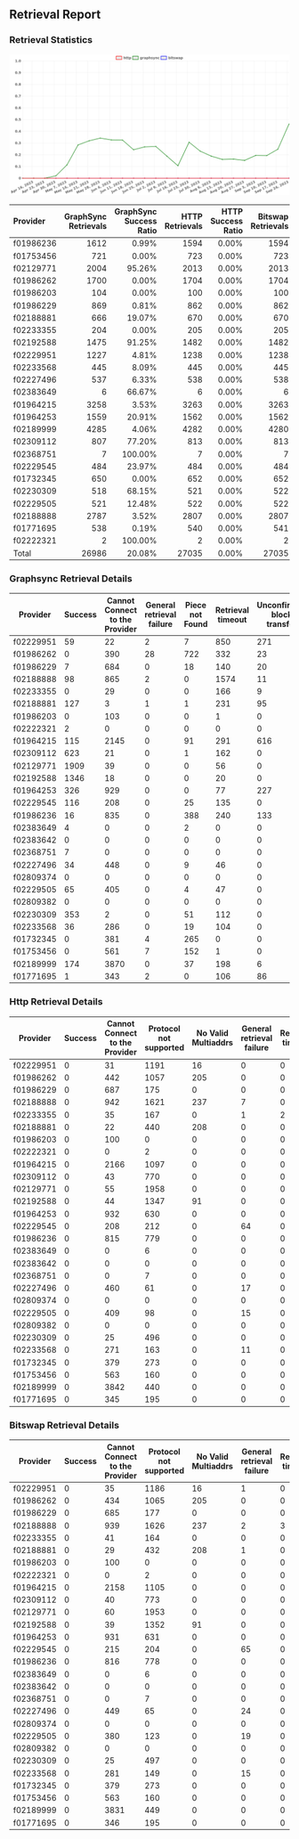 ## Retrieval Report
### Retrieval Statistics
<img src="https://raw.githubusercontent.com/data-preservation-programs/filplus-checker-assets/main/filecoin-project/filecoin-plus-large-datasets/issues/1278/1695609501223.png"/>

| Provider  | GraphSync Retrievals | GraphSync Success Ratio | HTTP Retrievals | HTTP Success Ratio | Bitswap Retrievals | Bitswap Success Ratio |
| :-------- | -------------------: | ----------------------: | --------------: | -----------------: | -----------------: | --------------------: |
| f01986236 |                 1612 |                   0.99% |            1594 |              0.00% |               1594 |                 0.00% |
| f01753456 |                  721 |                   0.00% |             723 |              0.00% |                723 |                 0.00% |
| f02129771 |                 2004 |                  95.26% |            2013 |              0.00% |               2013 |                 0.00% |
| f01986262 |                 1700 |                   0.00% |            1704 |              0.00% |               1704 |                 0.00% |
| f01986203 |                  104 |                   0.00% |             100 |              0.00% |                100 |                 0.00% |
| f01986229 |                  869 |                   0.81% |             862 |              0.00% |                862 |                 0.00% |
| f02188881 |                  666 |                  19.07% |             670 |              0.00% |                670 |                 0.00% |
| f02233355 |                  204 |                   0.00% |             205 |              0.00% |                205 |                 0.00% |
| f02192588 |                 1475 |                  91.25% |            1482 |              0.00% |               1482 |                 0.00% |
| f02229951 |                 1227 |                   4.81% |            1238 |              0.00% |               1238 |                 0.00% |
| f02233568 |                  445 |                   8.09% |             445 |              0.00% |                445 |                 0.00% |
| f02227496 |                  537 |                   6.33% |             538 |              0.00% |                538 |                 0.00% |
| f02383649 |                    6 |                  66.67% |               6 |              0.00% |                  6 |                 0.00% |
| f01964215 |                 3258 |                   3.53% |            3263 |              0.00% |               3263 |                 0.00% |
| f01964253 |                 1559 |                  20.91% |            1562 |              0.00% |               1562 |                 0.00% |
| f02189999 |                 4285 |                   4.06% |            4282 |              0.00% |               4280 |                 0.00% |
| f02309112 |                  807 |                  77.20% |             813 |              0.00% |                813 |                 0.00% |
| f02368751 |                    7 |                 100.00% |               7 |              0.00% |                  7 |                 0.00% |
| f02229545 |                  484 |                  23.97% |             484 |              0.00% |                484 |                 0.00% |
| f01732345 |                  650 |                   0.00% |             652 |              0.00% |                652 |                 0.00% |
| f02230309 |                  518 |                  68.15% |             521 |              0.00% |                522 |                 0.00% |
| f02229505 |                  521 |                  12.48% |             522 |              0.00% |                522 |                 0.00% |
| f02188888 |                 2787 |                   3.52% |            2807 |              0.00% |               2807 |                 0.00% |
| f01771695 |                  538 |                   0.19% |             540 |              0.00% |                541 |                 0.00% |
| f02222321 |                    2 |                 100.00% |               2 |              0.00% |                  2 |                 0.00% |
| Total     |                26986 |                  20.08% |           27035 |              0.00% |              27035 |                 0.00% |

### Graphsync Retrieval Details
| Provider  | Success | Cannot Connect to the Provider | General retrieval failure | Piece not Found | Retrieval timeout | Unconfirmed block transfer | No Valid Multiaddrs |
| --------- | ------- | ------------------------------ | ------------------------- | --------------- | ----------------- | -------------------------- | ------------------- |
| f02229951 | 59      | 22                             | 2                         | 7               | 850               | 271                        | 16                  |
| f01986262 | 0       | 390                            | 28                        | 722             | 332               | 23                         | 205                 |
| f01986229 | 7       | 684                            | 0                         | 18              | 140               | 20                         | 0                   |
| f02188888 | 98      | 865                            | 2                         | 0               | 1574              | 11                         | 237                 |
| f02233355 | 0       | 29                             | 0                         | 0               | 166               | 9                          | 0                   |
| f02188881 | 127     | 3                              | 1                         | 1               | 231               | 95                         | 208                 |
| f01986203 | 0       | 103                            | 0                         | 0               | 1                 | 0                          | 0                   |
| f02222321 | 2       | 0                              | 0                         | 0               | 0                 | 0                          | 0                   |
| f01964215 | 115     | 2145                           | 0                         | 91              | 291               | 616                        | 0                   |
| f02309112 | 623     | 21                             | 0                         | 1               | 162               | 0                          | 0                   |
| f02129771 | 1909    | 39                             | 0                         | 0               | 56                | 0                          | 0                   |
| f02192588 | 1346    | 18                             | 0                         | 0               | 20                | 0                          | 91                  |
| f01964253 | 326     | 929                            | 0                         | 0               | 77                | 227                        | 0                   |
| f02229545 | 116     | 208                            | 0                         | 25              | 135               | 0                          | 0                   |
| f01986236 | 16      | 835                            | 0                         | 388             | 240               | 133                        | 0                   |
| f02383649 | 4       | 0                              | 0                         | 2               | 0                 | 0                          | 0                   |
| f02383642 | 0       | 0                              | 0                         | 0               | 0                 | 0                          | 0                   |
| f02368751 | 7       | 0                              | 0                         | 0               | 0                 | 0                          | 0                   |
| f02227496 | 34      | 448                            | 0                         | 9               | 46                | 0                          | 0                   |
| f02809374 | 0       | 0                              | 0                         | 0               | 0                 | 0                          | 0                   |
| f02229505 | 65      | 405                            | 0                         | 4               | 47                | 0                          | 0                   |
| f02809382 | 0       | 0                              | 0                         | 0               | 0                 | 0                          | 0                   |
| f02230309 | 353     | 2                              | 0                         | 51              | 112               | 0                          | 0                   |
| f02233568 | 36      | 286                            | 0                         | 19              | 104               | 0                          | 0                   |
| f01732345 | 0       | 381                            | 4                         | 265             | 0                 | 0                          | 0                   |
| f01753456 | 0       | 561                            | 7                         | 152             | 1                 | 0                          | 0                   |
| f02189999 | 174     | 3870                           | 0                         | 37              | 198               | 6                          | 0                   |
| f01771695 | 1       | 343                            | 2                         | 0               | 106               | 86                         | 0                   |

### Http Retrieval Details
| Provider  | Success | Cannot Connect to the Provider | Protocol not supported | No Valid Multiaddrs | General retrieval failure | Retrieval timeout |
| --------- | ------- | ------------------------------ | ---------------------- | ------------------- | ------------------------- | ----------------- |
| f02229951 | 0       | 31                             | 1191                   | 16                  | 0                         | 0                 |
| f01986262 | 0       | 442                            | 1057                   | 205                 | 0                         | 0                 |
| f01986229 | 0       | 687                            | 175                    | 0                   | 0                         | 0                 |
| f02188888 | 0       | 942                            | 1621                   | 237                 | 7                         | 0                 |
| f02233355 | 0       | 35                             | 167                    | 0                   | 1                         | 2                 |
| f02188881 | 0       | 22                             | 440                    | 208                 | 0                         | 0                 |
| f01986203 | 0       | 100                            | 0                      | 0                   | 0                         | 0                 |
| f02222321 | 0       | 0                              | 2                      | 0                   | 0                         | 0                 |
| f01964215 | 0       | 2166                           | 1097                   | 0                   | 0                         | 0                 |
| f02309112 | 0       | 43                             | 770                    | 0                   | 0                         | 0                 |
| f02129771 | 0       | 55                             | 1958                   | 0                   | 0                         | 0                 |
| f02192588 | 0       | 44                             | 1347                   | 91                  | 0                         | 0                 |
| f01964253 | 0       | 932                            | 630                    | 0                   | 0                         | 0                 |
| f02229545 | 0       | 208                            | 212                    | 0                   | 64                        | 0                 |
| f01986236 | 0       | 815                            | 779                    | 0                   | 0                         | 0                 |
| f02383649 | 0       | 0                              | 6                      | 0                   | 0                         | 0                 |
| f02383642 | 0       | 0                              | 0                      | 0                   | 0                         | 0                 |
| f02368751 | 0       | 0                              | 7                      | 0                   | 0                         | 0                 |
| f02227496 | 0       | 460                            | 61                     | 0                   | 17                        | 0                 |
| f02809374 | 0       | 0                              | 0                      | 0                   | 0                         | 0                 |
| f02229505 | 0       | 409                            | 98                     | 0                   | 15                        | 0                 |
| f02809382 | 0       | 0                              | 0                      | 0                   | 0                         | 0                 |
| f02230309 | 0       | 25                             | 496                    | 0                   | 0                         | 0                 |
| f02233568 | 0       | 271                            | 163                    | 0                   | 11                        | 0                 |
| f01732345 | 0       | 379                            | 273                    | 0                   | 0                         | 0                 |
| f01753456 | 0       | 563                            | 160                    | 0                   | 0                         | 0                 |
| f02189999 | 0       | 3842                           | 440                    | 0                   | 0                         | 0                 |
| f01771695 | 0       | 345                            | 195                    | 0                   | 0                         | 0                 |

### Bitswap Retrieval Details
| Provider  | Success | Cannot Connect to the Provider | Protocol not supported | No Valid Multiaddrs | General retrieval failure | Retrieval timeout |
| --------- | ------- | ------------------------------ | ---------------------- | ------------------- | ------------------------- | ----------------- |
| f02229951 | 0       | 35                             | 1186                   | 16                  | 1                         | 0                 |
| f01986262 | 0       | 434                            | 1065                   | 205                 | 0                         | 0                 |
| f01986229 | 0       | 685                            | 177                    | 0                   | 0                         | 0                 |
| f02188888 | 0       | 939                            | 1626                   | 237                 | 2                         | 3                 |
| f02233355 | 0       | 41                             | 164                    | 0                   | 0                         | 0                 |
| f02188881 | 0       | 29                             | 432                    | 208                 | 1                         | 0                 |
| f01986203 | 0       | 100                            | 0                      | 0                   | 0                         | 0                 |
| f02222321 | 0       | 0                              | 2                      | 0                   | 0                         | 0                 |
| f01964215 | 0       | 2158                           | 1105                   | 0                   | 0                         | 0                 |
| f02309112 | 0       | 40                             | 773                    | 0                   | 0                         | 0                 |
| f02129771 | 0       | 60                             | 1953                   | 0                   | 0                         | 0                 |
| f02192588 | 0       | 39                             | 1352                   | 91                  | 0                         | 0                 |
| f01964253 | 0       | 931                            | 631                    | 0                   | 0                         | 0                 |
| f02229545 | 0       | 215                            | 204                    | 0                   | 65                        | 0                 |
| f01986236 | 0       | 816                            | 778                    | 0                   | 0                         | 0                 |
| f02383649 | 0       | 0                              | 6                      | 0                   | 0                         | 0                 |
| f02383642 | 0       | 0                              | 0                      | 0                   | 0                         | 0                 |
| f02368751 | 0       | 0                              | 7                      | 0                   | 0                         | 0                 |
| f02227496 | 0       | 449                            | 65                     | 0                   | 24                        | 0                 |
| f02809374 | 0       | 0                              | 0                      | 0                   | 0                         | 0                 |
| f02229505 | 0       | 380                            | 123                    | 0                   | 19                        | 0                 |
| f02809382 | 0       | 0                              | 0                      | 0                   | 0                         | 0                 |
| f02230309 | 0       | 25                             | 497                    | 0                   | 0                         | 0                 |
| f02233568 | 0       | 281                            | 149                    | 0                   | 15                        | 0                 |
| f01732345 | 0       | 379                            | 273                    | 0                   | 0                         | 0                 |
| f01753456 | 0       | 563                            | 160                    | 0                   | 0                         | 0                 |
| f02189999 | 0       | 3831                           | 449                    | 0                   | 0                         | 0                 |
| f01771695 | 0       | 346                            | 195                    | 0                   | 0                         | 0                 |
